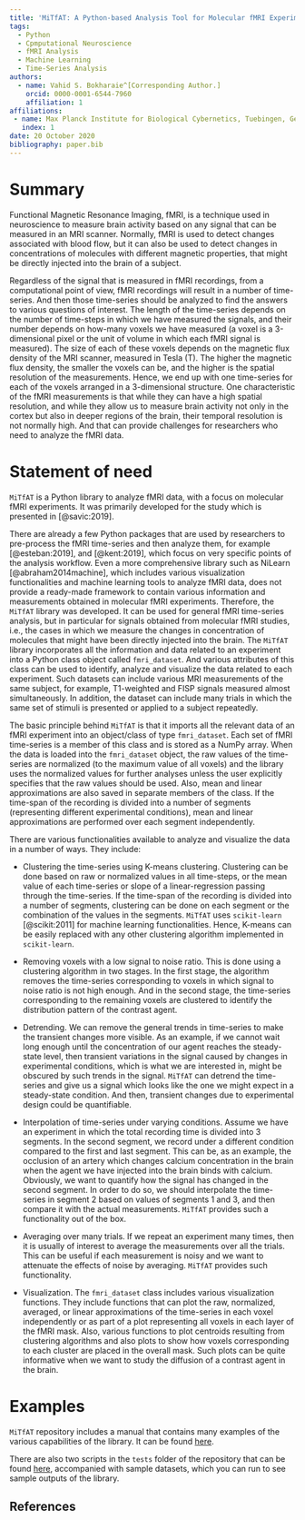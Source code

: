 ```yaml
---
title: 'MiTfAT: A Python-based Analysis Tool for Molecular fMRI Experiments.'
tags:
  - Python
  - Cpmputational Neuroscience
  - fMRI Analysis
  - Machine Learning
  - Time-Series Analysis
authors:
  - name: Vahid S. Bokharaie^[Corresponding Author.]
    orcid: 0000-0001-6544-7960
    affiliation: 1
affiliations:
 - name: Max Planck Institute for Biological Cybernetics, Tuebingen, Germany
   index: 1
date: 20 October 2020
bibliography: paper.bib
---
```



# Summary

Functional Magnetic Resonance Imaging, fMRI, is a technique used in neuroscience to measure brain activity based on any signal that can be measured in an MRI scanner. Normally, fMRI is used to detect changes associated with blood flow, but it can also be used to detect changes in concentrations of molecules with different magnetic properties, that might be directly injected into the brain of a subject.

Regardless of the signal that is measured in fMRI recordings, from a computational point of view, fMRI recordings will result in a number of time-series. And then those time-series should be analyzed to find the answers to various questions of interest. The length of the time-series depends on the number of time-steps in which we have measured the signals, and their number depends on how-many voxels we have measured (a voxel is a 3-dimensional pixel or the unit of volume in which each fMRI signal is measured). The size of each of these voxels depends on the magnetic flux density of the MRI scanner, measured in Tesla (T). The higher the magnetic flux density, the smaller the voxels can be, and the higher is the spatial resolution of the measurements. Hence, we end up with one time-series for each of the voxels arranged in a 3-dimensional structure. One characteristic of the fMRI measurements is that while they can have a high spatial resolution, and while they allow us to measure brain activity not only in the cortex but also in deeper regions of the brain, their temporal resolution is not normally high. And that can provide challenges for researchers who need to analyze the fMRI data.

# Statement of need

`MiTfAT` is a Python library to analyze fMRI data, with a focus on molecular fMRI experiments. It was primarily developed for the study which is presented in [@savic:2019].

There are already a few Python packages that are used by researchers to pre-process the fMRI time-series and then analyze them, for example [@esteban:2019], and [@kent:2019], which focus on very specific points of the analysis workflow. Even a more comprehensive library such as NiLearn [@abraham2014machine], which includes various visualization functionalities and machine learning tools to analyze fMRI data, does not provide a ready-made framework to contain various information and measurements obtained in molecular fMRI experiments. Therefore, the `MiTfAT` library was developed. It can be used for general fMRI time-series analysis, but in particular for signals obtained from molecular fMRI studies, i.e., the cases in which we measure the changes in concentration of molecules that might have been directly injected into the brain. The `MiTfAT` library incorporates all the information and data related to an experiment into a Python class object called `fmri_dataset`. And various attributes of this class can be used to identify, analyze and visualize the data related to each experiment. Such datasets can include various MRI measurements of the same subject, for example, T1-weighted and FISP signals measured almost simultaneously. In addition, the dataset can include many trials in which the same set of stimuli is presented or applied to a subject repeatedly.

The basic principle behind `MiTfAT` is that it imports all the relevant data of an fMRI experiment into an object/class of type `fmri_dataset`. Each set of fMRI time-series is a member of this class and is stored as a NumPy array. When the data is loaded into the `fmri_dataset` object, the raw values of the time-series are normalized (to the maximum value of all voxels) and the library uses the normalized values for further analyses unless the user explicitly specifies that the raw values should be used. Also, mean and linear approximations are also saved in separate members of the class. If the time-span of the recording is divided into a number of segments (representing different experimental conditions), mean and linear approximations are performed over each segment independently.

There are various functionalities available to analyze and visualize the data in a number of ways. They include:

  - Clustering the time-series using K-means clustering. Clustering can be done based on raw or normalized values in all time-steps, or the mean value of each time-series or slope of a linear-regression passing through the time-series. If the time-span of the recording is divided into a number of segments, clustering can be done on each segment or the combination of the values in the segments. `MiTfAT` uses `scikit-learn` [@scikit:2011] for machine learning functionalities. Hence, K-means can be easily replaced with any other clustering algorithm implemented in `scikit-learn`.

  - Removing voxels with a low signal to noise ratio. This is done using a clustering algorithm in two stages. In the first stage, the algorithm removes the time-series corresponding to voxels in which signal to noise ratio is not high enough. And in the second stage, the time-series corresponding to the remaining voxels are clustered to identify the distribution pattern of the contrast agent.

  - Detrending. We can remove the general trends in time-series to make the transient changes more visible. As an example, if we cannot wait long enough until the concentration of our agent reaches the steady-state level, then transient variations in the signal caused by changes in experimental conditions, which is what we are interested in, might be obscured by such trends in the signal. `MiTfAT` can detrend the time-series and give us a signal which looks like the one we might expect in a steady-state condition. And then, transient changes due to experimental design could be quantifiable.

  - Interpolation of time-series under varying conditions. Assume we have an experiment in which the total recording time is divided into 3 segments. In the second segment, we record under a different condition compared to the first and last segment. This can be, as an example, the occlusion of an artery which changes calcium concentration in the brain when the agent we have injected into the brain binds with calcium. Obviously, we want to quantify how the signal has changed in the second segment. In order to do so, we should interpolate the time-series in segment 2 based on values of segments 1 and 3, and then compare it with the actual measurements. `MiTfAT` provides such a functionality out of the box.

 - Averaging over many trials. If we repeat an experiment many times, then it is usually of interest to average the measurements over all the trials. This can be useful if each measurement is noisy and we want to attenuate the effects of noise by averaging. `MiTfAT` provides such functionality.

 - Visualization. The `fmri_dataset` class includes various visualization functions. They include functions that can plot the raw, normalized, averaged, or linear approximations of the time-series in each voxel independently or as part of a plot representing all voxels in each layer of the fMRI mask. Also, various functions to plot centroids resulting from clustering algorithms and also plots to show how voxels corresponding to each cluster are placed in the overall mask. Such plots can be quite informative when we want to study the diffusion of a contrast agent in the brain.

# Examples
`MiTfAT` repository includes a manual that contains many examples of the various capabilities of the library. It can be found [here](https://github.com/vahid-sb/MiTfAT/tree/master/docs/mitfat.pdf).

There are also two scripts in the `tests` folder of the repository that can be found [here](https://github.com/vahid-sb/MiTfAT/tree/master/tests/), accompanied with sample datasets, which you can run to see sample outputs of the library.

## References
